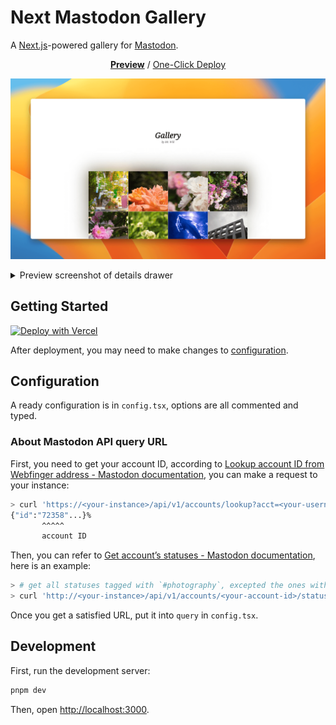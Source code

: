 # Next Mastodon Gallery

A [Next.js](https://nextjs.org/)-powered gallery for [Mastodon](https://joinmastodon.org/).

<p align="center"><a href="https://gallery.mrwillcom.com/"><strong>Preview</strong></a> / <a href="https://vercel.com/new/clone?repository-url=https%3A%2F%2Fgithub.com%2FMrWillCom%2Fnext-mastodon-gallery">One-Click Deploy</a></p>

![Preview screenshot](./screenshots/preview.png)

<details>
  <summary>Preview screenshot of details drawer</summary>
  <img src="./screenshots/preview-drawer.png" alt="Preview screenshot of details drawer">
</details>

## Getting Started

[![Deploy with Vercel](https://vercel.com/button)](https://vercel.com/new/clone?repository-url=https%3A%2F%2Fgithub.com%2FMrWillCom%2Fnext-mastodon-gallery)

After deployment, you may need to make changes to [configuration](#configuration).

## Configuration

A ready configuration is in `config.tsx`, options are all commented and typed.

### About Mastodon API query URL

First, you need to get your account ID, according to [Lookup account ID from Webfinger address - Mastodon documentation](https://docs.joinmastodon.org/methods/accounts/#lookup), you can make a request to your instance:

```sh
> curl 'https://<your-instance>/api/v1/accounts/lookup?acct=<your-username>'
{"id":"72358"...}%
       ^^^^^
       account ID
```

Then, you can refer to [Get account’s statuses - Mastodon documentation](https://docs.joinmastodon.org/methods/accounts/#statuses), here is an example:

```sh
> # get all statuses tagged with `#photography`, excepted the ones without media attachments.
> curl 'http://<your-instance>/api/v1/accounts/<your-account-id>/statuses?only_media=true&tagged=photography'
```

Once you get a satisfied URL, put it into `query` in `config.tsx`.

## Development

First, run the development server:

```sh
pnpm dev
```

Then, open [http://localhost:3000](http://localhost:3000).

